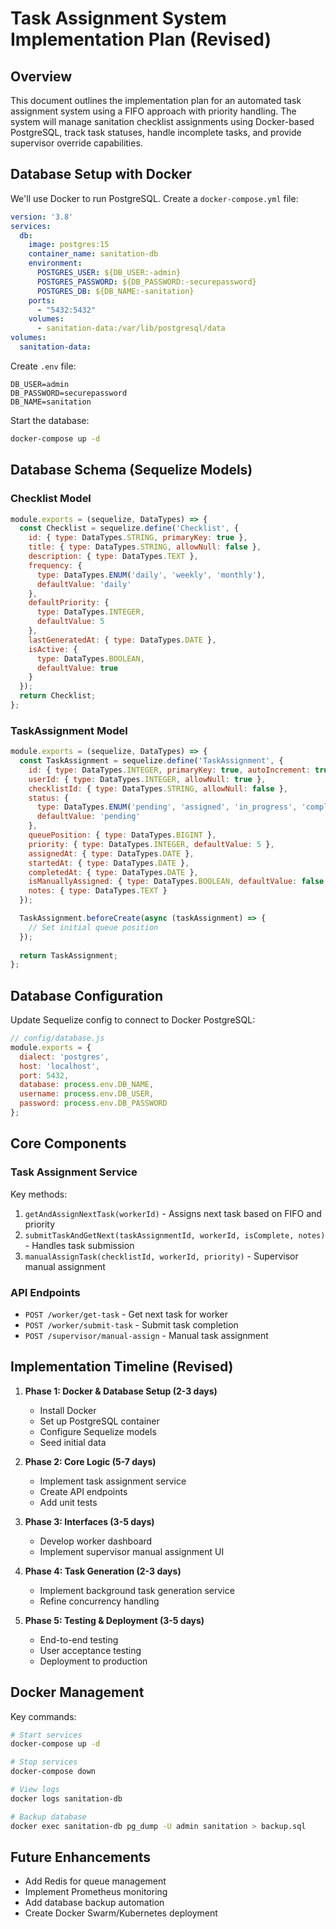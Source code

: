 # Task Assignment System Implementation Plan (Revised)

## Overview
This document outlines the implementation plan for an automated task assignment system using a FIFO approach with priority handling. The system will manage sanitation checklist assignments using Docker-based PostgreSQL, track task statuses, handle incomplete tasks, and provide supervisor override capabilities.

## Database Setup with Docker
We'll use Docker to run PostgreSQL. Create a `docker-compose.yml` file:

```yaml
version: '3.8'
services:
  db:
    image: postgres:15
    container_name: sanitation-db
    environment:
      POSTGRES_USER: ${DB_USER:-admin}
      POSTGRES_PASSWORD: ${DB_PASSWORD:-securepassword}
      POSTGRES_DB: ${DB_NAME:-sanitation}
    ports:
      - "5432:5432"
    volumes:
      - sanitation-data:/var/lib/postgresql/data
volumes:
  sanitation-data:
```

Create `.env` file:
```
DB_USER=admin
DB_PASSWORD=securepassword
DB_NAME=sanitation
```

Start the database:
```bash
docker-compose up -d
```

## Database Schema (Sequelize Models)

### Checklist Model
```javascript
module.exports = (sequelize, DataTypes) => {
  const Checklist = sequelize.define('Checklist', {
    id: { type: DataTypes.STRING, primaryKey: true },
    title: { type: DataTypes.STRING, allowNull: false },
    description: { type: DataTypes.TEXT },
    frequency: { 
      type: DataTypes.ENUM('daily', 'weekly', 'monthly'),
      defaultValue: 'daily'
    },
    defaultPriority: { 
      type: DataTypes.INTEGER,
      defaultValue: 5
    },
    lastGeneratedAt: { type: DataTypes.DATE },
    isActive: { 
      type: DataTypes.BOOLEAN,
      defaultValue: true
    }
  });
  return Checklist;
};
```

### TaskAssignment Model
```javascript
module.exports = (sequelize, DataTypes) => {
  const TaskAssignment = sequelize.define('TaskAssignment', {
    id: { type: DataTypes.INTEGER, primaryKey: true, autoIncrement: true },
    userId: { type: DataTypes.INTEGER, allowNull: true },
    checklistId: { type: DataTypes.STRING, allowNull: false },
    status: {
      type: DataTypes.ENUM('pending', 'assigned', 'in_progress', 'completed', 'incomplete_requeued'),
      defaultValue: 'pending'
    },
    queuePosition: { type: DataTypes.BIGINT },
    priority: { type: DataTypes.INTEGER, defaultValue: 5 },
    assignedAt: { type: DataTypes.DATE },
    startedAt: { type: DataTypes.DATE },
    completedAt: { type: DataTypes.DATE },
    isManuallyAssigned: { type: DataTypes.BOOLEAN, defaultValue: false },
    notes: { type: DataTypes.TEXT }
  });

  TaskAssignment.beforeCreate(async (taskAssignment) => {
    // Set initial queue position
  });
  
  return TaskAssignment;
};
```

## Database Configuration
Update Sequelize config to connect to Docker PostgreSQL:
```javascript
// config/database.js
module.exports = {
  dialect: 'postgres',
  host: 'localhost',
  port: 5432,
  database: process.env.DB_NAME,
  username: process.env.DB_USER,
  password: process.env.DB_PASSWORD
};
```

## Core Components

### Task Assignment Service
Key methods:
1. `getAndAssignNextTask(workerId)` - Assigns next task based on FIFO and priority
2. `submitTaskAndGetNext(taskAssignmentId, workerId, isComplete, notes)` - Handles task submission
3. `manualAssignTask(checklistId, workerId, priority)` - Supervisor manual assignment

### API Endpoints
- `POST /worker/get-task` - Get next task for worker
- `POST /worker/submit-task` - Submit task completion
- `POST /supervisor/manual-assign` - Manual task assignment

## Implementation Timeline (Revised)

1. **Phase 1: Docker & Database Setup (2-3 days)**  
   - Install Docker
   - Set up PostgreSQL container
   - Configure Sequelize models
   - Seed initial data

2. **Phase 2: Core Logic (5-7 days)**  
   - Implement task assignment service
   - Create API endpoints
   - Add unit tests

3. **Phase 3: Interfaces (3-5 days)**  
   - Develop worker dashboard
   - Implement supervisor manual assignment UI

4. **Phase 4: Task Generation (2-3 days)**  
   - Implement background task generation service
   - Refine concurrency handling

5. **Phase 5: Testing & Deployment (3-5 days)**  
   - End-to-end testing
   - User acceptance testing
   - Deployment to production

## Docker Management
Key commands:
```bash
# Start services
docker-compose up -d

# Stop services
docker-compose down

# View logs
docker logs sanitation-db

# Backup database
docker exec sanitation-db pg_dump -U admin sanitation > backup.sql
```

## Future Enhancements
- Add Redis for queue management
- Implement Prometheus monitoring
- Add database backup automation
- Create Docker Swarm/Kubernetes deployment
